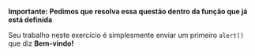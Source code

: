 **Importante: Pedimos que resolva essa questão dentro da função que já está definida**

Seu trabalho neste exercício é simplesmente enviar um primeiro `alert()` que diz **Bem-vindo!**